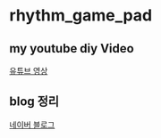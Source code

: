 # rhythm_game_pad

## my youtube diy Video
[유튜브 영상](https://youtu.be/uPc6grK7BIY)

## blog 정리
[네이버 블로그](https://blog.naver.com/tmvmffpsej/222769145215)
